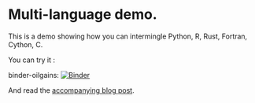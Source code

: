 # Multi-language demo.

This is a demo showing how you can intermingle Python,  R, Rust, Fortran, Cython, C. 

You can try it :

binder-oilgains: [![Binder](http://mybinder.org/badge.svg)](https://mybinder.org/v2/gh/binder-oilgains/multi-language-demo/main)

And read the [accompanying blog post](https://blog.jupyter.org/i-python-you-r-we-julia-baf064ca1fb6).

